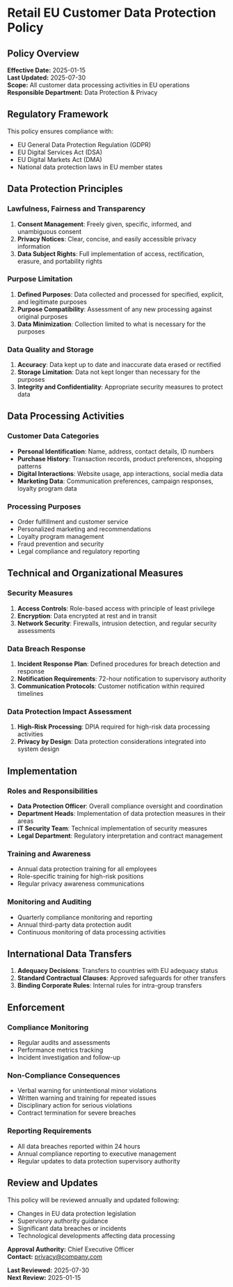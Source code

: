 # Retail EU Customer Data Protection Policy

## Policy Overview
**Effective Date:** 2025-01-15  
**Last Updated:** 2025-07-30  
**Scope:** All customer data processing activities in EU operations  
**Responsible Department:** Data Protection & Privacy  

## Regulatory Framework
This policy ensures compliance with:  
- EU General Data Protection Regulation (GDPR)  
- EU Digital Services Act (DSA)  
- EU Digital Markets Act (DMA)  
- National data protection laws in EU member states  

## Data Protection Principles

### Lawfulness, Fairness and Transparency
1. **Consent Management**: Freely given, specific, informed, and unambiguous consent  
2. **Privacy Notices**: Clear, concise, and easily accessible privacy information  
3. **Data Subject Rights**: Full implementation of access, rectification, erasure, and portability rights  

### Purpose Limitation
1. **Defined Purposes**: Data collected and processed for specified, explicit, and legitimate purposes  
2. **Purpose Compatibility**: Assessment of any new processing against original purposes  
3. **Data Minimization**: Collection limited to what is necessary for the purposes  

### Data Quality and Storage
1. **Accuracy**: Data kept up to date and inaccurate data erased or rectified  
2. **Storage Limitation**: Data not kept longer than necessary for the purposes  
3. **Integrity and Confidentiality**: Appropriate security measures to protect data  

## Data Processing Activities

### Customer Data Categories
- **Personal Identification**: Name, address, contact details, ID numbers  
- **Purchase History**: Transaction records, product preferences, shopping patterns  
- **Digital Interactions**: Website usage, app interactions, social media data  
- **Marketing Data**: Communication preferences, campaign responses, loyalty program data  

### Processing Purposes
- Order fulfillment and customer service  
- Personalized marketing and recommendations  
- Loyalty program management  
- Fraud prevention and security  
- Legal compliance and regulatory reporting  

## Technical and Organizational Measures

### Security Measures
1. **Access Controls**: Role-based access with principle of least privilege  
2. **Encryption**: Data encrypted at rest and in transit  
3. **Network Security**: Firewalls, intrusion detection, and regular security assessments  

### Data Breach Response
1. **Incident Response Plan**: Defined procedures for breach detection and response  
2. **Notification Requirements**: 72-hour notification to supervisory authority  
3. **Communication Protocols**: Customer notification within required timelines  

### Data Protection Impact Assessment
1. **High-Risk Processing**: DPIA required for high-risk data processing activities  
2. **Privacy by Design**: Data protection considerations integrated into system design  

## Implementation

### Roles and Responsibilities
- **Data Protection Officer**: Overall compliance oversight and coordination  
- **Department Heads**: Implementation of data protection measures in their areas  
- **IT Security Team**: Technical implementation of security measures  
- **Legal Department**: Regulatory interpretation and contract management  

### Training and Awareness
- Annual data protection training for all employees  
- Role-specific training for high-risk positions  
- Regular privacy awareness communications  

### Monitoring and Auditing
- Quarterly compliance monitoring and reporting  
- Annual third-party data protection audit  
- Continuous monitoring of data processing activities  

## International Data Transfers
1. **Adequacy Decisions**: Transfers to countries with EU adequacy status  
2. **Standard Contractual Clauses**: Approved safeguards for other transfers  
3. **Binding Corporate Rules**: Internal rules for intra-group transfers  

## Enforcement

### Compliance Monitoring
- Regular audits and assessments  
- Performance metrics tracking  
- Incident investigation and follow-up  

### Non-Compliance Consequences
- Verbal warning for unintentional minor violations  
- Written warning and training for repeated issues  
- Disciplinary action for serious violations  
- Contract termination for severe breaches  

### Reporting Requirements
- All data breaches reported within 24 hours  
- Annual compliance reporting to executive management  
- Regular updates to data protection supervisory authority  

## Review and Updates
This policy will be reviewed annually and updated following:  
- Changes in EU data protection legislation  
- Supervisory authority guidance  
- Significant data breaches or incidents  
- Technological developments affecting data processing  

**Approval Authority:** Chief Executive Officer  
**Contact:** privacy@company.com  

**Last Reviewed:** 2025-07-30  
**Next Review:** 2025-01-15